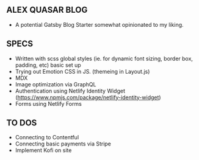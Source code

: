 ## ALEX QUASAR BLOG

- A potential Gatsby Blog Starter somewhat opinionated to my liking.

## SPECS

- Written with scss global styles (ie. for dynamic font sizing, border box, padding, etc) basic set up
- Trying out Emotion CSS in JS. (themeing in Layout.js)
- MDX
- Image optimization via GraphQL
- Authentication using Netlify Identity Widget (https://www.npmjs.com/package/netlify-identity-widget)
- Forms using Netlify Forms

## TO DOS

- Connecting to Contentful
- Connecting basic payments via Stripe
- Implement Kofi on site
